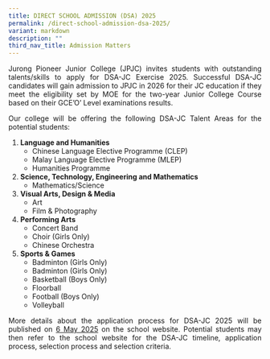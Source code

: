 ```yaml
---
title: DIRECT SCHOOL ADMISSION (DSA) 2025
permalink: /direct-school-admission-dsa-2025/
variant: markdown
description: ""
third_nav_title: Admission Matters
---
```

<div align="justify">	
	
<p>Jurong Pioneer Junior College (JPJC) invites students with outstanding talents/skills to apply for DSA-JC Exercise 2025. Successful DSA-JC candidates will gain admission to JPJC in 2026 for their JC education if they meet the eligibility set by MOE for the two-year Junior College Course based on their GCE’O’ Level examinations results. </p>

<p>Our college will be offering the following DSA-JC Talent Areas for the potential students:</p>

<ol><li><b>	Language and Humanities </b>
<ul><li>Chinese Language Elective Programme (CLEP)</li>
<li>Malay Language Elective Programme (MLEP)</li>
<li>Humanities Programme</li> </ul></li>
	
<li><b>Science, Technology, Engineering and Mathematics</b>
<ul><li>Mathematics/Science</li></ul></li>
	
<li><b>Visual Arts, Design &amp; Media</b>
<ul><li>Art</li>
<li>Film &amp; Photography</li></ul></li>
	
<li><b>Performing Arts</b>
<ul><li>Concert Band</li>
<li>Choir (Girls Only)</li>
<li>Chinese Orchestra</li></ul></li>
	
<li><b>Sports &amp; Games</b>
<ul><li>Badminton (Girls Only)</li>
<li>Badminton (Girls Only)</li>
<li>Basketball (Boys Only)</li>
<li>Floorball</li>
<li>Football (Boys Only)</li>
<li>Volleyball</li></ul></li></ol>

<p>More details about the application process for DSA-JC 2025 will be published on <u>6 May 2025</u> on the school website. Potential students may then refer to the school website for the DSA-JC timeline, application process, selection process and selection criteria.</p></div>